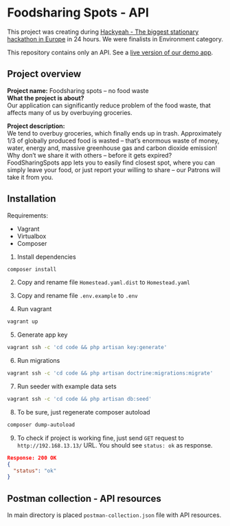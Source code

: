 # Foodsharing Spots - API

This project was creating during [Hackyeah - The biggest stationary hackathon in Europe](https://hackyeah.pl) in 24 hours. We were finalists in Environment category.

This repository contains only an API. See a [live version of our demo app](http://foodsharing-spot.herokuapp.com/).
## Project overview
**Project name:** Foodsharing spots – no food waste  
**What the project is about?**  
Our application can significantly reduce problem of the food waste, that affects many of us by overbuying groceries.

**Project description:**  
We tend to overbuy groceries, which finally ends up in trash. Approximately 1/3 of globally produced food is wasted – that’s enormous waste of money, water, energy and, massive greenhouse gas and carbon dioxide emission! Why don’t we share it with others – before it gets expired? FoodSharingSpots app lets you to easily find closest spot, where you can simply leave your food, or just report your willing to share – our Patrons will take it from you.

## Installation
Requirements:
- Vagrant
- Virtualbox
- Composer

1. Install dependencies
```bash
composer install
```

2. Copy and rename file `Homestead.yaml.dist` to `Homestead.yaml`

3. Copy and rename file `.env.example` to `.env`

4. Run vagrant
```bash
vagrant up
```

5. Generate app key
```bash
vagrant ssh -c 'cd code && php artisan key:generate'
```

6. Run migrations
```bash
vagrant ssh -c 'cd code && php artisan doctrine:migrations:migrate'
```

7. Run seeder with example data sets
```bash
vagrant ssh -c 'cd code && php artisan db:seed'
```

8. To be sure, just regenerate composer autoload
```bash
composer dump-autoload
```

9. To check if project is working fine, just send `GET` request to `http://192.168.13.13/` URL. You should see `status: ok` as response.
```json
Response: 200 OK
{
  "status": "ok"
}
```

## Postman collection - API resources
In main directory is placed `postman-collection.json` file with API resources.

